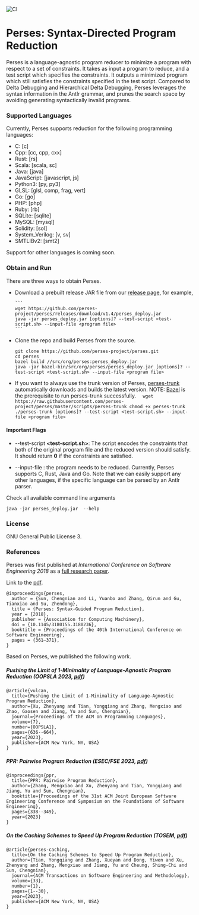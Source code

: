 ![CI](https://github.com/uw-pluverse/perses/actions/workflows/main.yml/badge.svg)

# Perses: Syntax-Directed Program Reduction

Perses is a language-agnostic program reducer to minimize a program with
respect to a set of constraints. It takes as input a program to reduce,
and a test script which specifies the constraints.
It outputs a minimized program which still satisfies the constraints specified
in the test script. Compared to Delta Debugging and Hierarchical Delta Debugging,
Perses leverages the syntax information in the Antlr grammar, and prunes the
search space by avoiding generating syntactically invalid programs.

### Supported Languages

Currently, Perses supports reduction for the following programming languages:

+ C: [c]
+ Cpp: [cc, cpp, cxx]
+ Rust: [rs]
+ Scala: [scala, sc]
+ Java: [java]
+ JavaScript: [javascript, js]
+ Python3: [py, py3]
+ GLSL: [glsl, comp, frag, vert]
+ Go: [go]
+ PHP: [php]
+ Ruby: [rb]
+ SQLite: [sqlite]
+ MySQL: [mysql]
+ Solidity: [sol]
+ System_Verilog: [v, sv]
+ SMTLIBv2: [smt2]

Support for other languages is coming soon.

### Obtain and Run

There are three ways to obtain Perses.

- Download a prebuilt release JAR file from our [release page](https://github.com/perses-project/perses/releases),
  for example,

      ```
      wget https://github.com/perses-project/perses/releases/download/v1.4/perses_deploy.jar
      java -jar perses_deploy.jar [options]? --test-script <test-script.sh> --input-file <program file>
      ```

- Clone the repo and build Perses from the source.

  ```
  git clone https://github.com/perses-project/perses.git
  cd perses
  bazel build //src/org/perses:perses_deploy.jar
  java -jar bazel-bin/src/org/perses/perses_deploy.jar [options]? --test-script <test-script.sh> --input-file <program file>
  ```

- If you want to always use the trunk version of Perses, [perses-trunk](https://github.com/perses-project/perses/blob/master/scripts/perses-trunk) automatically downloads and builds the latest version.
  NOTE: [Bazel](https://bazel.build/) is the prerequisite to run perses-trunk successfully.
  `  wget https://raw.githubusercontent.com/perses-project/perses/master/scripts/perses-trunk
chmod +x perses-trunk
./perses-trunk [options]? --test-script <test-script.sh> --input-file <program file>`

#### Important Flags

- --test-script **<test-script.sh>**:
  The script encodes the constraints that both of the original program file and the reduced version should satisfy. It should return **0** if the constraints are satisfied.

- --input-file **<program-file>**: the program needs to be reduced. Currently, Perses
  supports C, Rust, Java and Go. Note that we can easily support any other languages,
  if the specific language can be parsed by an Antlr parser.

Check all available command line arguments

```
java -jar perses_deploy.jar  --help
```

### License

GNU General Public License 3.

### References

Perses was first published at _International Conference on Software Engineering 2018_ as a [full research paper](https://dl.acm.org/doi/10.1145/3180155.3180236).

Link to the [pdf](./doc/publication/2018_perses_icse.pdf).

```
@inproceedings{perses,
  author = {Sun, Chengnian and Li, Yuanbo and Zhang, Qirun and Gu, Tianxiao and Su, Zhendong},
  title = {Perses: Syntax-Guided Program Reduction},
  year = {2018},
  publisher = {Association for Computing Machinery},
  doi = {10.1145/3180155.3180236},
  booktitle = {Proceedings of the 40th International Conference on Software Engineering},
  pages = {361–371},
}
```

Based on Perses, we published the following work.

##### Pushing the Limit of 1-Minimality of Language-Agnostic Program Reduction (OOPSLA 2023, [pdf](./doc/publication/2023_vulcan_oopsla.pdf))

```
@article{vulcan,
  title={Pushing the Limit of 1-Minimality of Language-Agnostic Program Reduction},
  author={Xu, Zhenyang and Tian, Yongqiang and Zhang, Mengxiao and Zhao, Gaosen and Jiang, Yu and Sun, Chengnian},
  journal={Proceedings of the ACM on Programming Languages},
  volume={7},
  number={OOPSLA1},
  pages={636--664},
  year={2023},
  publisher={ACM New York, NY, USA}
}
```

##### PPR: Pairwise Program Reduction (ESEC/FSE 2023, [pdf](./doc/publication/2023_ppr_fse.pdf))

```
@inproceedings{ppr,
  title={PPR: Pairwise Program Reduction},
  author={Zhang, Mengxiao and Xu, Zhenyang and Tian, Yongqiang and Jiang, Yu and Sun, Chengnian},
  booktitle={Proceedings of the 31st ACM Joint European Software Engineering Conference and Symposium on the Foundations of Software Engineering},
  pages={338--349},
  year={2023}
}
```

##### On the Caching Schemes to Speed Up Program Reduction (TOSEM, [pdf](./doc/publication/2023_caching_tosem.pdf))

```
@article{perses-caching,
  title={On the Caching Schemes to Speed Up Program Reduction},
  author={Tian, Yongqiang and Zhang, Xueyan and Dong, Yiwen and Xu, Zhenyang and Zhang, Mengxiao and Jiang, Yu and Cheung, Shing-Chi and Sun, Chengnian},
  journal={ACM Transactions on Software Engineering and Methodology},
  volume={33},
  number={1},
  pages={1--30},
  year={2023},
  publisher={ACM New York, NY, USA}
}
```
